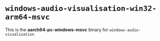 # `windows-audio-visualisation-win32-arm64-msvc`

This is the **aarch64-pc-windows-msvc** binary for `windows-audio-visualisation`
